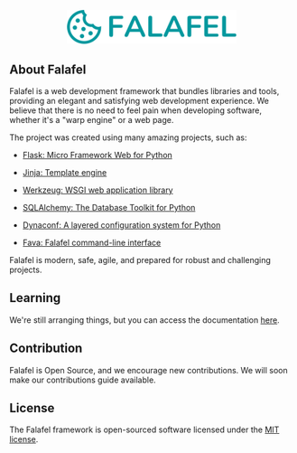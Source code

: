 <p align="center">
  <a href="https://getfalafel.github.io/docs/" target="_blank">
    <img src="https://raw.githubusercontent.com/getfalafel/art/main/logo/png/large-329%E2%80%8A%C3%97%E2%80%8A66.png" width="300">
  </a>
</p>

## About Falafel

Falafel is a web development framework that bundles libraries and tools, providing an elegant and satisfying web development experience. We believe that there is no need to feel pain when developing software, whether it's a "warp engine" or a web page.

The project was created using many amazing projects, such as: 

- [Flask:  Micro Framework Web for Python](https://flask.palletsprojects.com/)

- [Jinja: Template engine](https://jinja.palletsprojects.com/)

- [Werkzeug: WSGI web application library](https://werkzeug.palletsprojects.com/)

- [SQLAlchemy: The Database Toolkit for Python](https://www.sqlalchemy.org/)

- [Dynaconf: A layered configuration system for Python](https://www.dynaconf.com/)

- [Fava: Falafel command-line interface](https://pypi.org/project/falafel-fava/#description)

  

Falafel is modern, safe, agile, and prepared for robust and challenging projects.

## Learning

We're still arranging things, but you can access the documentation [here](https://getfalafel.github.io/docs/).



## Contribution

Falafel is Open Source, and we encourage new contributions. We will soon make our contributions guide available.



## License

The Falafel framework is open-sourced software licensed under the [MIT license](https://raw.githubusercontent.com/getfalafel/falafel/main/LICENSE).

